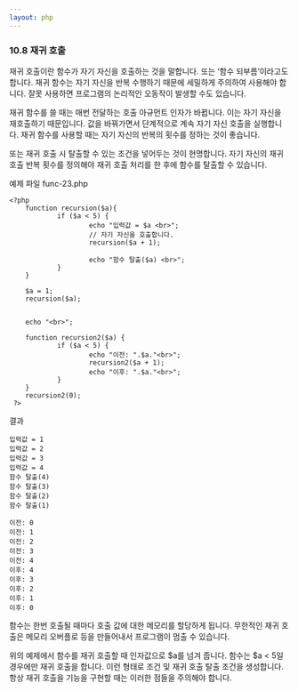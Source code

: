 ```yaml
---
layout: php
---
```

### 10.8 재귀 호출
재귀 호출이란 함수가 자기 자신을 호출하는 것을 말합니다. 또는 ‘함수 되부름’이라고도 합니다. 재귀 함수는 자기 자신을 반복 수행하기 때문에 세밀하게 주의하여 사용해야 합니다. 잘못 사용하면 프로그램의 논리적인 오동작이 발생할 수도 있습니다.  

재귀 함수를 쓸 때는 매번 전달하는 호출 아규먼트 인자가 바뀝니다. 이는 자기 자신을 재호출하기 때문입니다. 값을 바꿔가면서 단계적으로 계속 자기 자신 호출을 실행합니다. 재귀 함수를 사용할 때는 자기 자신의 반복의 횟수를 정하는 것이 좋습니다.  

또는 재귀 호출 시 탈출할 수 있는 조건을 넣어두는 것이 현명합니다. 자기 자신의 재귀 호출 반복 횟수를 정의해야 재귀 호출 처리를 한 후에 함수를 탈출할 수 있습니다.  

예제 파일 func-23.php
```
<?php 
	function recursion($a){ 
    		if ($a < 5) { 
        			echo "입력값 = $a <br>";
        			// 자기 자신을 호출합니다.
        			recursion($a + 1);

        			echo "함수 탈출($a) <br>"; 
    		} 
 	} 

 	$a = 1; 
 	recursion($a); 
 

 	echo "<br>";

	function recursion2($a) { 
    		if ($a < 5) { 
        			echo "이전: ".$a."<br>"; 
        			recursion2($a + 1); 
        			echo "이후: ".$a."<br>"; 
    		} 
 	} 
 	recursion2(0); 
 ?>
```

결과
```
입력값 = 1
입력값 = 2
입력값 = 3
입력값 = 4
함수 탈출(4)
함수 탈출(3)
함수 탈출(2)
함수 탈출(1)

이전: 0
이전: 1
이전: 2
이전: 3
이전: 4
이후: 4
이후: 3
이후: 2
이후: 1
이후: 0
```

함수는 한번 호출될 때마다 호출 값에 대한 메모리를 할당하게 됩니다. 무한적인 재귀 호출은 메모리 오버플로 등을 만들어내서 프로그램이 멈출 수 있습니다.  

위의 예제에서 함수를 재귀 호출할 때 인자값으로 $a를 넘겨 줍니다. 함수는 $a < 5일 경우에만 재귀 호출을 합니다. 이런 형태로 조건 및 재귀 호출 탈출 조건을 생성합니다. 항상 재귀 호출을 기능을 구현할 때는 이러한 점들을 주의해야 합니다.  

<br><br>